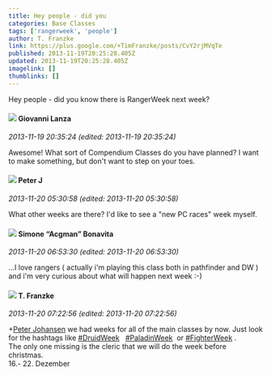 ```yaml
---
title: Hey people - did you
categories: Base Classes
tags: ['rangerweek', 'people']
author: T. Franzke
link: https://plus.google.com/+TimFranzke/posts/CvY2rjMVqTe
published: 2013-11-19T20:25:28.405Z
updated: 2013-11-19T20:25:28.405Z
imagelink: []
thumblinks: []
---
```


Hey people - did you know there is RangerWeek next week?
<div id='comment z13oylqydxjkdvd2b23hutsxszipin4th'>
  <h4><img src='{{site.baseurl}}//images/avatars/102768177673605279668_photo.jpg'> Giovanni Lanza</h4>
      <p><cite>2013-11-19 20:35:24 (edited: 2013-11-19 20:35:24)</cite></p>
        <p>Awesome! What sort of Compendium Classes do you have planned? I want to make something, but don&#39;t want to step on your toes.</p>
</div>
        

<div id='comment z13oylqydxjkdvd2b23hutsxszipin4th'>
  <h4><img src='{{site.baseurl}}//images/avatars/113692337653837882568_photo.jpg'> Peter J</h4>
      <p><cite>2013-11-20 05:30:58 (edited: 2013-11-20 05:30:58)</cite></p>
        <p>What other weeks are there? I&#39;d like to see a &quot;new PC races&quot; week myself.</p>
</div>
        

<div id='comment z13oylqydxjkdvd2b23hutsxszipin4th'>
  <h4><img src='{{site.baseurl}}//images/avatars/108442415661890931293_photo.jpg'> Simone “Acgman” Bonavita</h4>
      <p><cite>2013-11-20 06:53:30 (edited: 2013-11-20 06:53:30)</cite></p>
        <p>...I love rangers ( actually i&#39;m playing this class both in pathfinder and DW ) and i&#39;m very curious about what will happen next week :-)</p>
</div>
        

<div id='comment z13oylqydxjkdvd2b23hutsxszipin4th'>
  <h4><img src='{{site.baseurl}}//images/avatars/110330901807759406775_photo.jpg'> T. Franzke</h4>
      <p><cite>2013-11-20 07:22:56 (edited: 2013-11-20 07:22:56)</cite></p>
        <p><span class="proflinkWrapper"><span class="proflinkPrefix">+</span><a class="proflink" href="https://plus.google.com/113692337653837882568" oid="113692337653837882568">Peter Johansen</a></span> we had weeks for all of the main classes by now. Just look for the hashtags like  <a rel="nofollow" class="ot-hashtag" href="https://plus.google.com/s/%23DruidWeek/posts">#DruidWeek</a>   <a rel="nofollow" class="ot-hashtag" href="https://plus.google.com/s/%23PaladinWeek/posts">#PaladinWeek</a>  or  <a rel="nofollow" class="ot-hashtag" href="https://plus.google.com/s/%23FighterWeek/posts">#FighterWeek</a> . <br />The only one missing is the cleric that we will do the week before christmas. <br />16.- 22. Dezember</p>
</div>
        